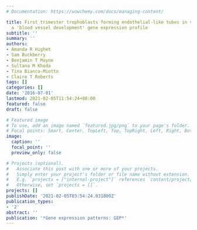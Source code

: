 ```yaml
---
# Documentation: https://wowchemy.com/docs/managing-content/

title: First trimester trophoblasts forming endothelial-like tubes in vitro emulate
  a 'blood vessel development' gene expression profile
subtitle: ''
summary: ''
authors:
- Amanda R Highet
- Sam Buckberry
- Benjamin T Mayne
- Sultana M Khoda
- Tina Bianco-Miotto
- Claire T Roberts
tags: []
categories: []
date: '2016-07-01'
lastmod: 2021-02-05T11:54:24+08:00
featured: false
draft: false

# Featured image
# To use, add an image named `featured.jpg/png` to your page's folder.
# Focal points: Smart, Center, TopLeft, Top, TopRight, Left, Right, BottomLeft, Bottom, BottomRight.
image:
  caption: ''
  focal_point: ''
  preview_only: false

# Projects (optional).
#   Associate this post with one or more of your projects.
#   Simply enter your project's folder or file name without extension.
#   E.g. `projects = ["internal-project"]` references `content/project/deep-learning/index.md`.
#   Otherwise, set `projects = []`.
projects: []
publishDate: '2021-02-05T03:54:24.031800Z'
publication_types:
- '2'
abstract: ''
publication: '*Gene expression patterns: GEP*'
---
```

